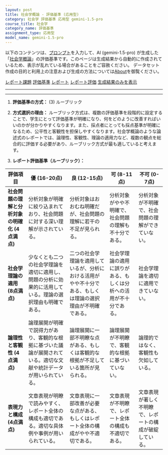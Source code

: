 ```yaml
---
layout: post
title: 社会学概論 - 評価基準 (応用型)
category: 社会学 評価基準 応用型 gemini-1.5-pro
course_title: 社会学
category_name: 評価基準
assignment_type: 応用型
model_name: gemini-1.5-pro
---
```


以下のコンテンツは、[プロンプト](http://127.0.0.1:8000/generated/社会学/gemini-1.5-pro/prompt_評価基準-応用型.md)を入力して、AI (gemini-1.5-pro) が生成した「[社会学概論](/contents/社会学/)」の評価基準です。このページは生成結果から自動的に作成されているため、表示が乱れている場合があることをご容赦ください。
データセット作成の目的と利用上の注意および生成の方法については[About](/About)を御覧ください。

[レポート課題](../レポート課題-応用型)
[評価基準](../評価基準-応用型)
[レポート](../レポート-応用型)
[レポート評価](../レポート評価-応用型)
[生成結果のみを表示](http://127.0.0.1:8000/generated/社会学/gemini-1.5-pro/評価基準-応用型.md)
  

***
***
  
1. **評価基準の方式：** (3) ルーブリック

2. **方式選択の理由：** ルーブリック方式は、複数の評価基準を段階的に設定することで、学生にとって評価基準が明確になり、何をどのように改善すればいいのかが分かりやすくなります。また、採点者にとっても採点基準が明確になるため、公平性と客観性を担保しやすくなります。社会学概論のような論述式のレポートでは、論理性、客観性、理論の適用力など、複数の観点を総合的に評価する必要があり、ルーブリック方式が最も適していると考えます。

3. **レポート評価基準（ルーブリック）：**

| 評価項目 | 優 (16-20点) | 良 (12-15点) | 可 (8-11点) | 不可 (0-7点) |
|---|---|---|---|---|
| **社会問題の理解と分析対象の明確化 (4点満点)** | 分析対象が明確に絞り込まれており、社会問題に対する深い理解が示されている。 | 分析対象はおおむね明確だが、社会問題の理解に若干の不足が見られる。 | 分析対象がやや不明確で、社会問題の理解も不十分である。 | 分析対象が不明確で、社会問題の理解ができていない。 |
| **社会学理論の適用 (8点満点)** | 少なくとも二つの社会学理論を適切に適用し、問題の分析に効果的に活用している。理論の選択理由も明確である。 | 二つの社会学理論を適用しているが、分析における活用がやや不十分である、もしくは理論の選択理由が不明確である。 | 社会学理論の適用に誤りがある、もしくは分析への活用が不十分である。 | 社会学理論を適切に適用できていない。 |
| **論理性と客観性 (4点満点)** | 論理展開が明確で説得力があり、客観的な根拠に基づいた議論が展開されている。適切な文献や統計データが用いられている。 | 論理展開に一部不明瞭な点がある、もしくは客観的な根拠が不足している箇所が見られる。 | 論理展開が不明瞭で、客観的な根拠に基づいていない。 | 論理的ではなく、客観性も欠如している。 |
| **表現力と構成 (4点満点)** | 文章表現が明瞭で読みやすく、レポート全体の構成も適切である。適切な具体例や事例が用いられている。 | 文章表現に一部改善が必要な点がある、もしくはレポート全体の構成がやや不適切である。 | 文章表現が不明瞭で、レポート全体の構成も不適切である。 | 文章表現が著しく不明瞭で、レポートの構成が破綻している。 |
